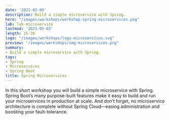 ```yaml
---
date: '2021-03-04'
description: Build a simple microservice with Spring.
hero: "/images/workshops/workshop-spring-microservices.png"
lab: lab-microservice
lastmod: '2021-05-03'
length: 15-30
logo: "/images/workshops/logo-microservices.svg"
preview: "/images/workshops/img-microservices.png"
summary:
- Build a simple microservice with Spring.
tags:
- Spring
- Microservices
- Spring Boot
title: Spring Microservices
---
```


In this short workshop you will build a simple microservice with Spring. Spring Boot’s many purpose-built features make it easy to build and run your microservices in production at scale. And don’t forget, no microservice architecture is complete without Spring Cloud—easing administration and boosting your fault-tolerance.